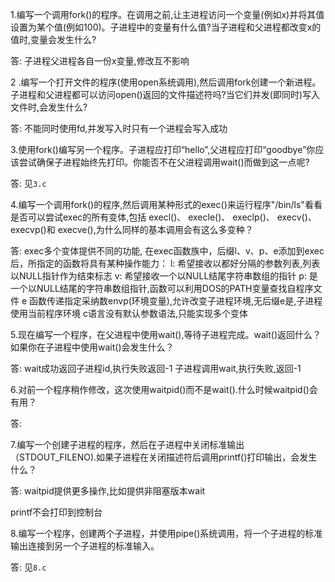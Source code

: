 1.编写一个调用fork()的程序。在调用之前,让主进程访问一个变量(例如x)并将其值设置为某个值(例如100)。子进程中的变量有什么值?当子进程和父进程都改变x的值时,变量会发生什么?

答:
子进程父进程各自一份x变量,修改互不影响

2 .编写一个打开文件的程序(使用open系统调用),然后调用fork创建一个新进程。子进程和父进程都可以访问open()返回的文件描述符吗?当它们并发(即同时)写入文件时,会发生什么?

答:
不能同时使用fd,并发写入时只有一个进程会写入成功

3.使用fork()编写另一个程序。子进程应打印“hello”,父进程应打印“goodbye”你应该尝试确保子进程始终先打印。你能否不在父进程调用wait()而做到这一点呢?

答:
见`3.c`

4.编写一个调用fork()的程序,然后调用某种形式的exec()来运行程序"/bin/ls"看看是否可以尝试exec的所有变体,包括 execl()、 execle()、 execlp()、 execv()、 execvp()和 execve(),为什么同样的基本调用会有这么多变种？

答:
exec多个变体提供不同的功能,
在exec函数族中，后缀l、v、p、e添加到exec后，所指定的函数将具有某种操作能力：
l: 希望接收以都好分隔的参数列表,列表以NULL指针作为结束标志
v: 希望接收一个以NULL结尾字符串数组的指针
p: 是一个以NULL结尾的字符串数组指针,函数可以利用DOS的PATH变量查找自程序文件
e 函数传递指定采纳数envp(环境变量),允许改变子进程环境,无后缀e是,子进程使用当前程序环境
c语言没有默认参数语法,只能实现多个变体


5.现在编写一个程序，在父进程中使用wait(),等待子进程完成。wait()返回什么？如果你在子进程中使用wait()会发生什么？

答:
wait成功返回子进程id,执行失败返回-1
子进程调用wait,执行失败,返回-1

6.对前一个程序稍作修改，这次使用waitpid()而不是wait().什么时候waitpid()会有用？

答:

7.编写一个创建子进程的程序，然后在子进程中关闭标准输出（STDOUT_FILENO).如果子进程在关闭描述符后调用printf()打印输出，会发生什么？

答:
waitpid提供更多操作,比如提供非阻塞版本wait

printf不会打印到控制台

8.编写一个程序，创建两个子进程，并使用pipe()系统调用，将一个子进程的标准输出连接到另一个子进程的标准输入。

答:
见`8.c`